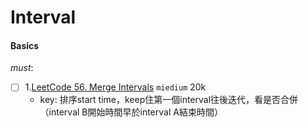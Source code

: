 # Interval
####    Basics
*must*:
- [ ] 1.[LeetCode 56. Merge Intervals](https://leetcode.com/problems/merge-intervals/) ``miedium`` 20k
  - key: 排序start time，keep住第一個interval往後迭代，看是否合併（interval B開始時間早於interval A結束時間）